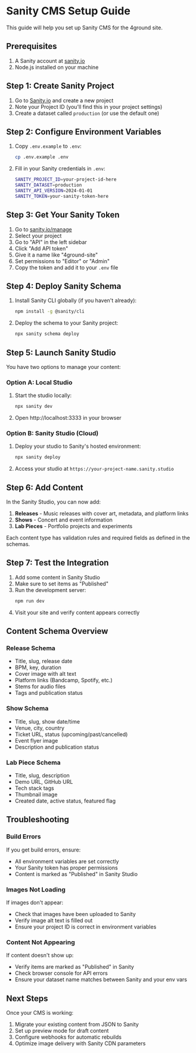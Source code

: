 # Sanity CMS Setup Guide

This guide will help you set up Sanity CMS for the 4ground site.

## Prerequisites

1. A Sanity account at [sanity.io](https://sanity.io)
2. Node.js installed on your machine

## Step 1: Create Sanity Project

1. Go to [Sanity.io](https://sanity.io) and create a new project
2. Note your Project ID (you'll find this in your project settings)
3. Create a dataset called `production` (or use the default one)

## Step 2: Configure Environment Variables

1. Copy `.env.example` to `.env`:

   ```bash
   cp .env.example .env
   ```

2. Fill in your Sanity credentials in `.env`:
   ```bash
   SANITY_PROJECT_ID=your-project-id-here
   SANITY_DATASET=production
   SANITY_API_VERSION=2024-01-01
   SANITY_TOKEN=your-sanity-token-here
   ```

## Step 3: Get Your Sanity Token

1. Go to [sanity.io/manage](https://sanity.io/manage)
2. Select your project
3. Go to "API" in the left sidebar
4. Click "Add API token"
5. Give it a name like "4ground-site"
6. Set permissions to "Editor" or "Admin"
7. Copy the token and add it to your `.env` file

## Step 4: Deploy Sanity Schema

1. Install Sanity CLI globally (if you haven't already):

   ```bash
   npm install -g @sanity/cli
   ```

2. Deploy the schema to your Sanity project:
   ```bash
   npx sanity schema deploy
   ```

## Step 5: Launch Sanity Studio

You have two options to manage your content:

### Option A: Local Studio

1. Start the studio locally:
   ```bash
   npx sanity dev
   ```
2. Open http://localhost:3333 in your browser

### Option B: Sanity Studio (Cloud)

1. Deploy your studio to Sanity's hosted environment:
   ```bash
   npx sanity deploy
   ```
2. Access your studio at `https://your-project-name.sanity.studio`

## Step 6: Add Content

In the Sanity Studio, you can now add:

1. **Releases** - Music releases with cover art, metadata, and platform links
2. **Shows** - Concert and event information
3. **Lab Pieces** - Portfolio projects and experiments

Each content type has validation rules and required fields as defined in the schemas.

## Step 7: Test the Integration

1. Add some content in Sanity Studio
2. Make sure to set items as "Published"
3. Run the development server:
   ```bash
   npm run dev
   ```
4. Visit your site and verify content appears correctly

## Content Schema Overview

### Release Schema

- Title, slug, release date
- BPM, key, duration
- Cover image with alt text
- Platform links (Bandcamp, Spotify, etc.)
- Stems for audio files
- Tags and publication status

### Show Schema

- Title, slug, show date/time
- Venue, city, country
- Ticket URL, status (upcoming/past/cancelled)
- Event flyer image
- Description and publication status

### Lab Piece Schema

- Title, slug, description
- Demo URL, GitHub URL
- Tech stack tags
- Thumbnail image
- Created date, active status, featured flag

## Troubleshooting

### Build Errors

If you get build errors, ensure:

- All environment variables are set correctly
- Your Sanity token has proper permissions
- Content is marked as "Published" in Sanity Studio

### Images Not Loading

If images don't appear:

- Check that images have been uploaded to Sanity
- Verify image alt text is filled out
- Ensure your project ID is correct in environment variables

### Content Not Appearing

If content doesn't show up:

- Verify items are marked as "Published" in Sanity
- Check browser console for API errors
- Ensure your dataset name matches between Sanity and your env vars

## Next Steps

Once your CMS is working:

1. Migrate your existing content from JSON to Sanity
2. Set up preview mode for draft content
3. Configure webhooks for automatic rebuilds
4. Optimize image delivery with Sanity CDN parameters
